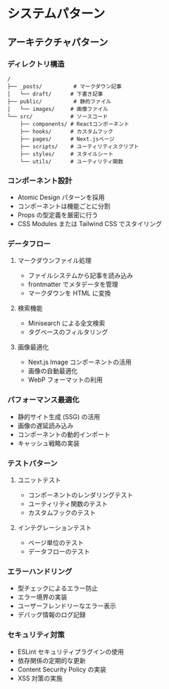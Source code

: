 # システムパターン

## アーキテクチャパターン

### ディレクトリ構造

```
/
├── _posts/          # マークダウン記事
│   └── draft/      # 下書き記事
├── public/          # 静的ファイル
│   └── images/     # 画像ファイル
└── src/            # ソースコード
    ├── components/ # Reactコンポーネント
    ├── hooks/      # カスタムフック
    ├── pages/      # Next.jsページ
    ├── scripts/    # ユーティリティスクリプト
    ├── styles/     # スタイルシート
    └── utils/      # ユーティリティ関数
```

### コンポーネント設計

- Atomic Design パターンを採用
- コンポーネントは機能ごとに分割
- Props の型定義を厳密に行う
- CSS Modules または Tailwind CSS でスタイリング

### データフロー

1. マークダウンファイル処理

   - ファイルシステムから記事を読み込み
   - frontmatter でメタデータを管理
   - マークダウンを HTML に変換

2. 検索機能

   - Minisearch による全文検索
   - タグベースのフィルタリング

3. 画像最適化
   - Next.js Image コンポーネントの活用
   - 画像の自動最適化
   - WebP フォーマットの利用

### パフォーマンス最適化

- 静的サイト生成 (SSG) の活用
- 画像の遅延読み込み
- コンポーネントの動的インポート
- キャッシュ戦略の実装

### テストパターン

1. ユニットテスト

   - コンポーネントのレンダリングテスト
   - ユーティリティ関数のテスト
   - カスタムフックのテスト

2. インテグレーションテスト
   - ページ単位のテスト
   - データフローのテスト

### エラーハンドリング

- 型チェックによるエラー防止
- エラー境界の実装
- ユーザーフレンドリーなエラー表示
- デバッグ情報のログ記録

### セキュリティ対策

- ESLint セキュリティプラグインの使用
- 依存関係の定期的な更新
- Content Security Policy の実装
- XSS 対策の実施
